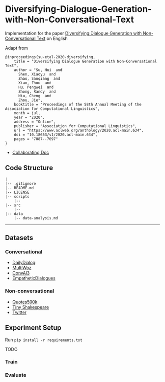 # Diversifying-Dialogue-Generation-with-Non-Conversational-Text
Implementation for the paper [Diversifying Dialogue Generation with Non-Conversational Text](https://www.aclweb.org/anthology/2020.acl-main.634) on English

Adapt from 
```
@inproceedings{su-etal-2020-diversifying,
    title = "Diversifying Dialogue Generation with Non-Conversational Text",
    author = "Su, Hui  and
      Shen, Xiaoyu  and
      Zhao, Sanqiang  and
      Xiao, Zhou  and
      Hu, Pengwei  and
      Zhong, Randy  and
      Niu, Cheng  and
      Zhou, Jie",
    booktitle = "Proceedings of the 58th Annual Meeting of the Association for Computational Linguistics",
    month = jul,
    year = "2020",
    address = "Online",
    publisher = "Association for Computational Linguistics",
    url = "https://www.aclweb.org/anthology/2020.acl-main.634",
    doi = "10.18653/v1/2020.acl-main.634",
    pages = "7087--7097"
}
```

* [Collaborating Doc](https://docs.google.com/document/d/1_ybVnAjoKDjbyhQ_PJVUriZkGTe_OH1qjre6JifIJLQ/edit?usp=sharing)

## Code Structure
```
|
|-- .gitignore
|-- README.md
|-- LICENSE
|-- scripts
    |-- 
|-- src
    |-- 
|-- data
    |-- data-analysis.md
```

---

## Datasets
### Conversational
* [DailyDialog](http://yanran.li/dailydialog)
* [MultiWoz](https://github.com/budzianowski/multiwoz/tree/master/data/MultiWOZ_2.2)
* [ConvAI3](http://convai.io/data/)
* [EmpatheticDialogues](https://github.com/facebookresearch/EmpatheticDialogues)

### Non-conversational
* [Quotes500k](https://github.com/ShivaliGoel/Quotes-500K)
* [Tiny Shakespeare](https://github.com/karpathy/char-rnn/blob/master/data/tinyshakespeare/input.txt)
* [Twitter](https://github.com/shaypal5/awesome-twitter-data)

## Experiment Setup
Run `pip install -r requirements.txt`

TODO
### Train
### Evaluate
